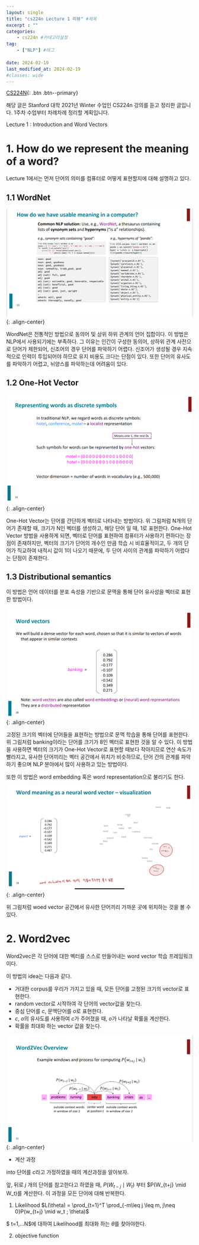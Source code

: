 ```yaml
---
layout: single
title: "cs224n Lecture 1 리뷰" #제목
excerpt : ""
categories: 
    - cs224n #카테고리설정
tag: 
    - ["NLP"] #테그

date: 2024-02-19
last_modified_at: 2024-02-19
#classes: wide    
---
```


[CS224N](https://web.stanford.edu/class/cs224n/){: .btn .btn--primary}

해당 글은 Stanford 대학 2021년 Winter 수업인 CS224n 강의를 듣고 정리한 글입니다. 1주차 수업부터 차례차례 정리할 계획입니다.


Lecture 1 : Introduction and Word Vectors


# 1. How do we represent the meaning of a word?

Lecture 1에서는 먼저 단어의 의미를 컴퓨터로 어떻게 표현할지에 대해 설명하고 있다.

## 1.1 WordNet

![WordNet](/assets/images/cs224n/cs224n-1.png){: .align-center}

WordNet은 전통적인 방법으로 동의어 및 상위 하위 관계의 언어 집합이다. 이 방법은 NLP에서 사용되기에는 부족하다. 그 이유는 인간이 구성한 동의어, 상하위 관계 사전으로 단어가 제한되어, 신조어의 경우 단어를 파악하기 어렵다. 신조어가 생성될 경우 지속적으로 인력이 투입되어야 하므로 유지 비용도 크다는 단점이 있다. 또한 단어의 유사도를 파악하기 어렵고, 뉘양스를 파악하는데 어려움이 있다.

## 1.2 One-Hot Vector

![one-hot](/assets/images/cs224n/cs224n-2.png){: .align-center}

One-Hot Vector는 단어를 간단하게 벡터로 나타내는 방법이다. 위 그림처럼 N개의 단어가 존재할 때, 크기가 N인 벡터를 생성하고, 해당 단어 일 때, 1로 표현한다. One-Hot Vector 방법을 사용하게 되면, 벡터로 단어를 표현하여 컴퓨터가 사용하기 편하다는 장점이 존재하지만, 벡터의 크기가 단어의 개수인 만큼 학습 시 비효율적이고, 두 개의 단어가 직교하여 내적시 값이 1이 나오기 때문에, 두 단어 사이의 관계를 파악하기 어렵다는 단점이 존재한다.

## 1.3 Distributional semantics

이 방법은 언어 데이터를 분포 속성을 기반으로 문맥을 통해 단어 유사성을 벡터로 표현한 방법이다. 

![](/assets/images/cs224n/cs224n-3.png){: .align-center}

고정된 크기의 벡터에 단어들을 표현하는 방법으로 문맥 학습을 통해 단어를 표현한다. 위 그림처럼 banking이라는 단어를 크기가 8인 벡터로 표현한 것을 알 수 있다. 이 방법을 사용하면 벡터의 크기가 One-Hot Vector로 표현할 때보다 작아지므로 연산 속도가 빨라지고, 유사한 단어끼리는 벡터 공간에서 위치가 비슷하므로, 단어 간의 관계를 파악하기 좋으며 NLP 분야에서 많이 사용하고 있는 방법이다.

또한 이 방법은 word embedding 혹은 word representation으로 불리기도 한다.

![](/assets/images/cs224n/cs224n-4.jpg){: .align-center}

위 그림처럼 woed vector 공간에서 유사한 단어끼리 가까운 곳에 위치하는 것을 볼 수 있다.

# 2. Word2vec

Word2vec은 각 단어에 대한 벡터를 스스로 만들어내는 word vector 학습 프레임워크이다.

이 방법의 idea는 다음과 같다.

* 거대한 corpus를 우리가 가지고 있을 때, 모든 단어를 고정된 크기의 vector로 표현한다.
* random vector로 시작하여 각 단어의 vector값을 찾는다.
* 중심 단어를 $c$, 문맥단어를 $o$로 표현한다.
* $c$, $o$의 유사도를 사용하여 $c$가 주어졌을 때, $o$가 나타날 확률을 계산한다.
* 확률을 최대화 하는 vector 값을 찾는다.

![](/assets/images/cs224n/cs224n-5.png){: .align-center}

* 계산 과정

into 단어를 $c$라고 가정하였을 때의 계산과정을 알아보자.

앞, 뒤로 $j$ 개의 단어를 참고한다고 하였을 때, $P(W_{t-j} \mid W_t)$ 부터 $P(W_{t+j} \mid W_t)를 계산한다. 이 과정을 모든 단어에 대해 반복한다.

1) Likelihood
 $L(\theta) = \prod_{t=1}^T \prod_{-m\leq j \leq m, j\neq 0}P(w_{t+j} \mid w_t ; \theta)$

 $ t=1,...N$에 대하여 Likelihood를 최대화 하는  $\theta$를 찾아야한다.


2) objective function
